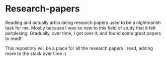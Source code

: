 # Research-papers

Reading and actually articulating research papers used to be a nightmarish task for me. Mostly because I was so new to this field of study that it felt perplexing. Gradually, over time, I got over it, and found some great papers to read! 


This repository will be a place for all the research papers I read, adding more to the stack over time :)
